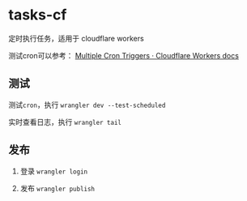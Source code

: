 # tasks-cf

定时执行任务，适用于 cloudflare workers

测试cron可以参考：
[Multiple Cron Triggers · Cloudflare Workers docs](https://developers.cloudflare.com/workers/examples/multiple-cron-triggers/)

## 测试

测试`cron`，执行 `wrangler dev --test-scheduled`

实时查看日志，执行 `wrangler tail`

## 发布

1. 登录 `wrangler login`

2. 发布 `wrangler publish`